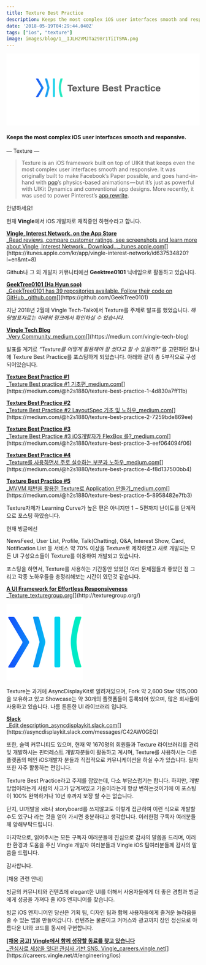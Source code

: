 ```yaml
---
title: Texture Best Practice
description: Keeps the most complex iOS user interfaces smooth and responsive.
date: '2018-05-19T04:29:44.040Z'
tags: ["ios", "texture"]
image: images/blog/1__IJLH2VMJTa298r1TiITSMA.png
---
```


![](/images/blog/1__IJLH2VMJTa298r1TiITSMA.png)

#### Keeps the most complex iOS user interfaces smooth and responsive.

— Texture —

> Texture is an iOS framework built on top of UIKit that keeps even the most complex user interfaces smooth and responsive. It was originally built to make Facebook’s Paper possible, and goes hand-in-hand with [pop](https://github.com/facebook/pop)’s physics-based animations — but it’s just as powerful with UIKit Dynamics and conventional app designs. More recently, it was used to power Pinterest’s [app rewrite](https://www.wired.com/2016/04/pinterest-reinvents-prove-really-worth-billions/).

안녕하세요!

현재 **Vingle**에서 iOS 개발자로 재직중인 하현수라고 합니다.

[**Vingle, Interest Network. on the App Store**  
_Read reviews, compare customer ratings, see screenshots and learn more about Vingle, Interest Network.. Download…_itunes.apple.com](https://itunes.apple.com/kr/app/vingle-interest-network/id637534820?l=en&mt=8 "https://itunes.apple.com/kr/app/vingle-interest-network/id637534820?l=en&mt=8")[](https://itunes.apple.com/kr/app/vingle-interest-network/id637534820?l=en&mt=8)

Github나 그 외 개발자 커뮤니티에선 **Geektree0101** 닉네임으로 활동하고 있습니다.

[**GeekTree0101 (Ha Hyun soo)**  
_GeekTree0101 has 39 repositories available. Follow their code on GitHub._github.com](https://github.com/GeekTree0101 "https://github.com/GeekTree0101")[](https://github.com/GeekTree0101)

지난 2018년 2월에 Vingle Tech-Talk에서 Texture를 주제로 발표를 했었습니다. _해당발표자료는 아래의 링크에서 확인하실 수 있습니다._

[**Vingle Tech Blog**  
_Very Community_medium.com](https://medium.com/vingle-tech-blog "https://medium.com/vingle-tech-blog")[](https://medium.com/vingle-tech-blog)

발표를 계기로 _“Texture를 어떻게 활용해야 잘 썼다고 할 수 있을까?”_ 를 고민하던 찰나에 Texture Best Practice를 포스팅하게 되었습니다. 아래와 같이 총 5부작으로 구성되어있습니다.

[**Texture Best Practice #1**  
_Texture Best practice #1 기초편_medium.com](https://medium.com/@h2s1880/texture-best-practice-1-4d830a7ff11b "https://medium.com/@h2s1880/texture-best-practice-1-4d830a7ff11b")[](https://medium.com/@h2s1880/texture-best-practice-1-4d830a7ff11b)

[**Texture Best Practice #2**  
_Texture Best Practice #2 LayoutSpec 기초 및 노하우_medium.com](https://medium.com/@h2s1880/texture-best-practice-2-7259bde869ee "https://medium.com/@h2s1880/texture-best-practice-2-7259bde869ee")[](https://medium.com/@h2s1880/texture-best-practice-2-7259bde869ee)

[**Texture Best Practice #3**  
_Texture Best Practice #3 iOS개발자가 FlexBox 를?_medium.com](https://medium.com/@h2s1880/texture-best-practice-3-eef064094f06 "https://medium.com/@h2s1880/texture-best-practice-3-eef064094f06")[](https://medium.com/@h2s1880/texture-best-practice-3-eef064094f06)

[**Texture Best Practice #4**  
_Texture를 사용하면서 주로 실수하는 부분과 노하우_medium.com](https://medium.com/@h2s1880/texture-best-practice-4-f8d137500bb4 "https://medium.com/@h2s1880/texture-best-practice-4-f8d137500bb4")[](https://medium.com/@h2s1880/texture-best-practice-4-f8d137500bb4)

[**Texture Best Practice #5**  
_MVVM 패턴을 활용한 Texture로 Application 만들기_medium.com](https://medium.com/@h2s1880/texture-best-practice-5-8958482e7fb3 "https://medium.com/@h2s1880/texture-best-practice-5-8958482e7fb3")[](https://medium.com/@h2s1880/texture-best-practice-5-8958482e7fb3)

Texture자체가 Learning Curve가 높은 편은 아니지만 1 ~ 5편까지 난이도를 단계적으로 포스팅 하였습니다.

현재 빙글에선

NewsFeed, User List, Profile, Talk(Chatting), Q&A, Interest Show, Card, Notification List 등 서비스 약 70% 이상을 Texture로 제작하였고 새로 개발되는 모든 UI 구성요소들이 Texture를 이용하여 개발되고 있습니다.

포스팅을 하면서, Texture를 사용하는 기간동안 있었던 여러 문제점들과 좋았던 점 그리고 각종 노하우들을 총정리해보는 시간이 였던것 같습니다.

[**A UI Framework for Effortless Responsiveness**  
_Texture_texturegroup.org](http://texturegroup.org/ "http://texturegroup.org/")[](http://texturegroup.org/)

![](/images/blog/1__H__YM6k1it8i78gZiy0fVNA.png)

Texture는 과거에 AsyncDisplayKit로 알려져있으며, Fork 약 2,600 Star 약15,000 을 보유하고 있고 Showcase는 약 30개의 플랫폼들이 등록되어 있으며, 많은 회사들이 사용하고 있습니다. 나름 튼튼한 UI 라이브러리 입니다.

[**Slack**  
_Edit description_asyncdisplaykit.slack.com](https://asyncdisplaykit.slack.com/messages/C42AW0GEQ "https://asyncdisplaykit.slack.com/messages/C42AW0GEQ")[](https://asyncdisplaykit.slack.com/messages/C42AW0GEQ)

또한, 슬렉 커뮤니티도 있으며, 현재 약 1670명의 회원들과 Texture 라이브러리를 관리 및 개발하시는 핀터레스트 개발자분들이 활동하고 계시며, Texture를 사용하시는 다른 플랫폼의 메인 iOS개발자 분들과 직접적으로 커뮤니케이션을 하실 수가 있습니다. 필자 또한 자주 활동하는 편입니다.

Texture Best Practice라고 주제를 잡았는데, 다소 부담스럽기는 합니다. 하지만, 개발방법이라는게 사람의 사고가 담겨져있고 기술이라는게 항상 변하는것이기에 이 포스팅이 100% 완벽하거나 10년 후까지 보장 할 수는 없습니다.

단지, UI개발을 xib나 storyboard를 쓰지않고도 이렇게 접근하여 이런 식으로 개발할 수도 있구나 라는 것을 얻어 가시면 충분하다고 생각합니다. 이러한점 구독자 여러분들께 양해부탁드립니다.

마지막으로, 읽어주시는 모든 구독자 여러분들께 진심으로 감사의 말씀을 드리며, 이러한 환경과 도움을 주신 Vingle 개발자 여러분들과 Vingle iOS 팀여러분들께 감사의 말씀을 드립니다.

감사합니다.

\[채용 관련 안내\]

빙글의 커뮤니티와 컨텐츠에 elegant한 UI를 더해서 사용자들에게 더 좋은 경험과 빙글에게 성공을 가져다 줄 iOS 엔지니어를 찾습니다.

빙글 iOS 엔지니어인 당신은 기획 팀, 디자인 팀과 함께 사용자들에게 즐거운 놀라움을 줄 수 있는 앱을 만들어갑니다. 컨텐츠는 물론이고 커머스와 광고까지 장인 정신으로 아름다운 UI와 코드를 동시에 구현합니다.

[**\[채용 공고\] Vingle에서 함께 성장할 동료를 찾고 있습니다**  
_관심사로 세상을 잇다! 관심사 기반 SNS, Vingle_careers.vingle.net](https://careers.vingle.net/#/engineering/ios "https://careers.vingle.net/#/engineering/ios")[](https://careers.vingle.net/#/engineering/ios)